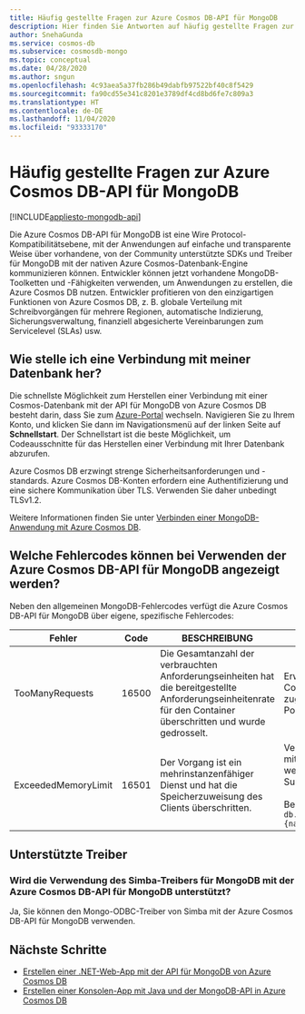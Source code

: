```yaml
---
title: Häufig gestellte Fragen zur Azure Cosmos DB-API für MongoDB
description: Hier finden Sie Antworten auf häufig gestellte Fragen zur Azure Cosmos DB-API für MongoDB.
author: SnehaGunda
ms.service: cosmos-db
ms.subservice: cosmosdb-mongo
ms.topic: conceptual
ms.date: 04/28/2020
ms.author: sngun
ms.openlocfilehash: 4c93aea5a37fb286b49dabfb97522bf40c8f5429
ms.sourcegitcommit: fa90cd55e341c8201e3789df4cd8bd6fe7c809a3
ms.translationtype: HT
ms.contentlocale: de-DE
ms.lasthandoff: 11/04/2020
ms.locfileid: "93333170"
---
```

# <a name="frequently-asked-questions-about-the-azure-cosmos-dbs-api-for-mongodb"></a>Häufig gestellte Fragen zur Azure Cosmos DB-API für MongoDB
[!INCLUDE[appliesto-mongodb-api](includes/appliesto-mongodb-api.md)]

Die Azure Cosmos DB-API für MongoDB ist eine Wire Protocol-Kompatibilitätsebene, mit der Anwendungen auf einfache und transparente Weise über vorhandene, von der Community unterstützte SDKs und Treiber für MongoDB mit der nativen Azure Cosmos-Datenbank-Engine kommunizieren können. Entwickler können jetzt vorhandene MongoDB-Toolketten und -Fähigkeiten verwenden, um Anwendungen zu erstellen, die Azure Cosmos DB nutzen. Entwickler profitieren von den einzigartigen Funktionen von Azure Cosmos DB, z. B. globale Verteilung mit Schreibvorgängen für mehrere Regionen, automatische Indizierung, Sicherungsverwaltung, finanziell abgesicherte Vereinbarungen zum Servicelevel (SLAs) usw.

## <a name="how-do-i-connect-to-my-database"></a>Wie stelle ich eine Verbindung mit meiner Datenbank her?

Die schnellste Möglichkeit zum Herstellen einer Verbindung mit einer Cosmos-Datenbank mit der API für MongoDB von Azure Cosmos DB besteht darin, dass Sie zum [Azure-Portal](https://portal.azure.com) wechseln. Navigieren Sie zu Ihrem Konto, und klicken Sie dann im Navigationsmenü auf der linken Seite auf **Schnellstart**. Der Schnellstart ist die beste Möglichkeit, um Codeausschnitte für das Herstellen einer Verbindung mit Ihrer Datenbank abzurufen.

Azure Cosmos DB erzwingt strenge Sicherheitsanforderungen und -standards. Azure Cosmos DB-Konten erfordern eine Authentifizierung und eine sichere Kommunikation über TLS. Verwenden Sie daher unbedingt TLSv1.2.

Weitere Informationen finden Sie unter [Verbinden einer MongoDB-Anwendung mit Azure Cosmos DB](connect-mongodb-account.md).

## <a name="error-codes-while-using-azure-cosmos-dbs-api-for-mongodb"></a>Welche Fehlercodes können bei Verwenden der Azure Cosmos DB-API für MongoDB angezeigt werden?

Neben den allgemeinen MongoDB-Fehlercodes verfügt die Azure Cosmos DB-API für MongoDB über eigene, spezifische Fehlercodes:

| Fehler               | Code  | BESCHREIBUNG  | Lösung  |
|---------------------|-------|--------------|-----------|
| TooManyRequests     | 16500 | Die Gesamtanzahl der verbrauchten Anforderungseinheiten hat die bereitgestellte Anforderungseinheitenrate für den Container überschritten und wurde gedrosselt. | Erwägen Sie eine Skalierung des einem Container oder mehreren Containern zugewiesenen Durchsatzes über das Azure-Portal oder eine Wiederholung des Vorgangs. |
| ExceededMemoryLimit | 16501 | Der Vorgang ist ein mehrinstanzenfähiger Dienst und hat die Speicherzuweisung des Clients überschritten. | Verringern Sie den Umfang des Vorgangs mithilfe restriktiverer Abfragekriterien, oder wenden Sie sich im [Azure-Portal](https://portal.azure.com/?#blade/Microsoft_Azure_Support/HelpAndSupportBlade) an den Support. <br><br> Beispiel: `db.getCollection('users').aggregate([{$match: {name: "Andy"}}, {$sort: {age: -1}}]))` |

## <a name="supported-drivers"></a>Unterstützte Treiber

### <a name="is-the-simba-driver-for-mongodb-supported-for-use-with-azure-cosmos-dbs-api-for-mongodb"></a>Wird die Verwendung des Simba-Treibers für MongoDB mit der Azure Cosmos DB-API für MongoDB unterstützt?

Ja, Sie können den Mongo-ODBC-Treiber von Simba mit der Azure Cosmos DB-API für MongoDB verwenden.

## <a name="next-steps"></a>Nächste Schritte

* [Erstellen einer .NET-Web-App mit der API für MongoDB von Azure Cosmos DB](create-mongodb-dotnet.md)
* [Erstellen einer Konsolen-App mit Java und der MongoDB-API in Azure Cosmos DB](create-mongodb-java.md)
